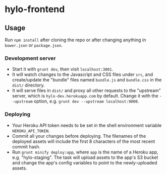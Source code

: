 hylo-frontend
=============

## Usage

Run `npm install` after cloning the repo or after changing anything in `bower.json` or `package.json`.

### Development server

* Start it with `grunt dev`, then visit `localhost:3001`.
* It will watch changes to the Javascript and CSS files under `src`, and create/update the "bundle" files named `bundle.js` and `bundle.css` in the `dist/` directory.
* It will serve files in `dist/` and proxy all other requests to the "upstream" server, which is `hylo-dev.herokuapp.com` by default. Change it with the `--upstream` option, e.g. `grunt dev --upstream localhost:9000`.

### Deploying

* Your Heroku API token needs to be set in the shell environment variable `HEROKU_API_TOKEN`. 
* Commit all your changes before deploying. The filenames of the deployed assets will include the first 8 characters of the most recent commit hash.
* Run `grunt minify deploy:app`, where `app` is the name of a Heroku app, e.g. "hylo-staging". The task will upload assets to the app's S3 bucket and change the app's config variables to point to the newly-uploaded assets.

